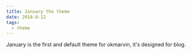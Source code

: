 ```yaml
---
title: January the theme
date: 2018-8-12
tags:
  - theme
---
```


January is the first and default theme for okmarvin, it's designed for blog.